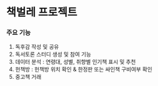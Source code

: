 # 책벌레 프로젝트

### 주요 기능
1. 독후감 작성 및 공유
2. 독서토론 스터디 생성 및 참여 기능
3. 데이터 분석 : 연령대, 성별, 취향별 인기책 표시 및 추천 
4. 헌책방 : 헌책방 위치 확인 & 한정판 또는 싸인책 구비여부 확인
5. 중고책 거래
